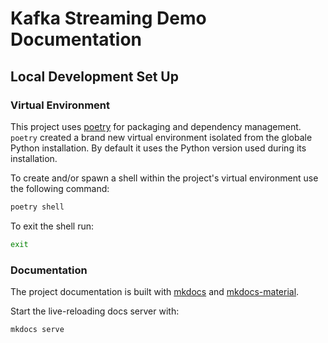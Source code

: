 # Kafka Streaming Demo Documentation

## Local Development Set Up

### Virtual Environment
This project uses [poetry](https://python-poetry.org/) for packaging and dependency management.
`poetry` created a brand new virtual environment isolated from the globale Python installation.
By default it  uses the Python version used during its installation.

To create and/or spawn a shell within the project's virtual environment use the following command:
```bash
poetry shell
```

To exit the shell run:
```bash
exit
```

### Documentation
The project documentation is built with [mkdocs](https://www.mkdocs.org) 
and [mkdocs-material](https://squidfunk.github.io/mkdocs-material).

Start the live-reloading docs server with:
```bash
mkdocs serve
```
